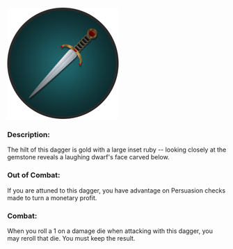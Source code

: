 ![Vergadain's Smile](../../images/Vergandains_Smile_Token.png)

### Description:
The hilt of this dagger is gold with a large inset ruby -- looking closely at the gemstone reveals a laughing dwarf's face carved below.

### Out of Combat:
If you are attuned to this dagger, you have advantage on Persuasion checks made to turn a monetary profit.

### Combat:
When you roll a 1 on a damage die when attacking with this dagger, you may reroll that die.  You must keep the result.